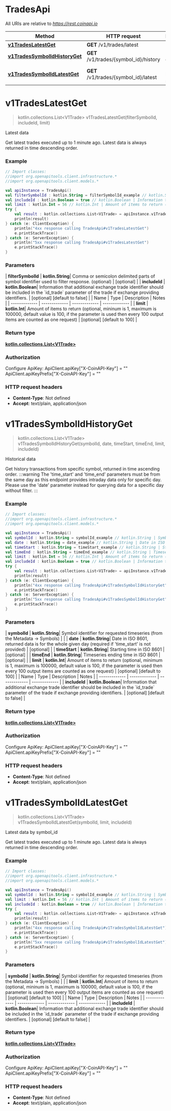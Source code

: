 # TradesApi

All URIs are relative to *https://rest.coinapi.io*

| Method | HTTP request | Description |
| ------------- | ------------- | ------------- |
| [**v1TradesLatestGet**](TradesApi.md#v1TradesLatestGet) | **GET** /v1/trades/latest | Latest data |
| [**v1TradesSymbolIdHistoryGet**](TradesApi.md#v1TradesSymbolIdHistoryGet) | **GET** /v1/trades/{symbol_id}/history | Historical data |
| [**v1TradesSymbolIdLatestGet**](TradesApi.md#v1TradesSymbolIdLatestGet) | **GET** /v1/trades/{symbol_id}/latest | Latest data by symbol_id |


<a id="v1TradesLatestGet"></a>
# **v1TradesLatestGet**
> kotlin.collections.List&lt;V1Trade&gt; v1TradesLatestGet(filterSymbolId, includeId, limit)

Latest data

Get latest trades executed up to 1 minute ago. Latest data is always returned in time descending order.

### Example
```kotlin
// Import classes:
//import org.openapitools.client.infrastructure.*
//import org.openapitools.client.models.*

val apiInstance = TradesApi()
val filterSymbolId : kotlin.String = filterSymbolId_example // kotlin.String | Comma or semicolon delimited parts of symbol identifier used to filter response. (optional)
val includeId : kotlin.Boolean = true // kotlin.Boolean | Information that additional exchange trade identifier should be included in the `id_trade` parameter of the trade if exchange providing identifiers.
val limit : kotlin.Int = 56 // kotlin.Int | Amount of items to return (optional, mininum is 1, maximum is 100000, default value is 100, if the parameter is used then every 100 output items are counted as one request)
try {
    val result : kotlin.collections.List<V1Trade> = apiInstance.v1TradesLatestGet(filterSymbolId, includeId, limit)
    println(result)
} catch (e: ClientException) {
    println("4xx response calling TradesApi#v1TradesLatestGet")
    e.printStackTrace()
} catch (e: ServerException) {
    println("5xx response calling TradesApi#v1TradesLatestGet")
    e.printStackTrace()
}
```

### Parameters
| **filterSymbolId** | **kotlin.String**| Comma or semicolon delimited parts of symbol identifier used to filter response. (optional) | [optional] |
| **includeId** | **kotlin.Boolean**| Information that additional exchange trade identifier should be included in the &#x60;id_trade&#x60; parameter of the trade if exchange providing identifiers. | [optional] [default to false] |
| Name | Type | Description  | Notes |
| ------------- | ------------- | ------------- | ------------- |
| **limit** | **kotlin.Int**| Amount of items to return (optional, mininum is 1, maximum is 100000, default value is 100, if the parameter is used then every 100 output items are counted as one request) | [optional] [default to 100] |

### Return type

[**kotlin.collections.List&lt;V1Trade&gt;**](V1Trade.md)

### Authorization


Configure ApiKey:
    ApiClient.apiKey["X-CoinAPI-Key"] = ""
    ApiClient.apiKeyPrefix["X-CoinAPI-Key"] = ""

### HTTP request headers

 - **Content-Type**: Not defined
 - **Accept**: text/plain, application/json

<a id="v1TradesSymbolIdHistoryGet"></a>
# **v1TradesSymbolIdHistoryGet**
> kotlin.collections.List&lt;V1Trade&gt; v1TradesSymbolIdHistoryGet(symbolId, date, timeStart, timeEnd, limit, includeId)

Historical data

Get history transactions from specific symbol, returned in time ascending order.    :::warning  The &#39;time_start&#39; and &#39;time_end&#39; parameters must be from the same day as this endpoint provides intraday data only for specific day.  Please use the &#39;date&#39; parameter instead for querying data for a specific day without filter.  :::

### Example
```kotlin
// Import classes:
//import org.openapitools.client.infrastructure.*
//import org.openapitools.client.models.*

val apiInstance = TradesApi()
val symbolId : kotlin.String = symbolId_example // kotlin.String | Symbol identifier for requested timeseries (from the Metadata -> Symbols)
val date : kotlin.String = date_example // kotlin.String | Date in ISO 8601, returned data is for the whole given day (required if 'time_start' is not provided)
val timeStart : kotlin.String = timeStart_example // kotlin.String | Starting time in ISO 8601
val timeEnd : kotlin.String = timeEnd_example // kotlin.String | Timeseries ending time in ISO 8601
val limit : kotlin.Int = 56 // kotlin.Int | Amount of items to return (optional, minimum is 1, maximum is 100000, default value is 100, if the parameter is used then every 100 output items are counted as one request)
val includeId : kotlin.Boolean = true // kotlin.Boolean | Information that additional exchange trade identifier should be included in the `id_trade` parameter of the trade if exchange providing identifiers.
try {
    val result : kotlin.collections.List<V1Trade> = apiInstance.v1TradesSymbolIdHistoryGet(symbolId, date, timeStart, timeEnd, limit, includeId)
    println(result)
} catch (e: ClientException) {
    println("4xx response calling TradesApi#v1TradesSymbolIdHistoryGet")
    e.printStackTrace()
} catch (e: ServerException) {
    println("5xx response calling TradesApi#v1TradesSymbolIdHistoryGet")
    e.printStackTrace()
}
```

### Parameters
| **symbolId** | **kotlin.String**| Symbol identifier for requested timeseries (from the Metadata -&gt; Symbols) | |
| **date** | **kotlin.String**| Date in ISO 8601, returned data is for the whole given day (required if &#39;time_start&#39; is not provided) | [optional] |
| **timeStart** | **kotlin.String**| Starting time in ISO 8601 | [optional] |
| **timeEnd** | **kotlin.String**| Timeseries ending time in ISO 8601 | [optional] |
| **limit** | **kotlin.Int**| Amount of items to return (optional, minimum is 1, maximum is 100000, default value is 100, if the parameter is used then every 100 output items are counted as one request) | [optional] [default to 100] |
| Name | Type | Description  | Notes |
| ------------- | ------------- | ------------- | ------------- |
| **includeId** | **kotlin.Boolean**| Information that additional exchange trade identifier should be included in the &#x60;id_trade&#x60; parameter of the trade if exchange providing identifiers. | [optional] [default to false] |

### Return type

[**kotlin.collections.List&lt;V1Trade&gt;**](V1Trade.md)

### Authorization


Configure ApiKey:
    ApiClient.apiKey["X-CoinAPI-Key"] = ""
    ApiClient.apiKeyPrefix["X-CoinAPI-Key"] = ""

### HTTP request headers

 - **Content-Type**: Not defined
 - **Accept**: text/plain, application/json

<a id="v1TradesSymbolIdLatestGet"></a>
# **v1TradesSymbolIdLatestGet**
> kotlin.collections.List&lt;V1Trade&gt; v1TradesSymbolIdLatestGet(symbolId, limit, includeId)

Latest data by symbol_id

Get latest trades executed up to 1 minute ago. Latest data is always returned in time descending order.

### Example
```kotlin
// Import classes:
//import org.openapitools.client.infrastructure.*
//import org.openapitools.client.models.*

val apiInstance = TradesApi()
val symbolId : kotlin.String = symbolId_example // kotlin.String | Symbol identifier for requested timeseries (from the Metadata -> Symbols)
val limit : kotlin.Int = 56 // kotlin.Int | Amount of items to return (optional, mininum is 1, maximum is 100000, default value is 100, if the parameter is used then every 100 output items are counted as one request)
val includeId : kotlin.Boolean = true // kotlin.Boolean | Information that additional exchange trade identifier should be included in the `id_trade` parameter of the trade if exchange providing identifiers.
try {
    val result : kotlin.collections.List<V1Trade> = apiInstance.v1TradesSymbolIdLatestGet(symbolId, limit, includeId)
    println(result)
} catch (e: ClientException) {
    println("4xx response calling TradesApi#v1TradesSymbolIdLatestGet")
    e.printStackTrace()
} catch (e: ServerException) {
    println("5xx response calling TradesApi#v1TradesSymbolIdLatestGet")
    e.printStackTrace()
}
```

### Parameters
| **symbolId** | **kotlin.String**| Symbol identifier for requested timeseries (from the Metadata -&gt; Symbols) | |
| **limit** | **kotlin.Int**| Amount of items to return (optional, mininum is 1, maximum is 100000, default value is 100, if the parameter is used then every 100 output items are counted as one request) | [optional] [default to 100] |
| Name | Type | Description  | Notes |
| ------------- | ------------- | ------------- | ------------- |
| **includeId** | **kotlin.Boolean**| Information that additional exchange trade identifier should be included in the &#x60;id_trade&#x60; parameter of the trade if exchange providing identifiers. | [optional] [default to false] |

### Return type

[**kotlin.collections.List&lt;V1Trade&gt;**](V1Trade.md)

### Authorization


Configure ApiKey:
    ApiClient.apiKey["X-CoinAPI-Key"] = ""
    ApiClient.apiKeyPrefix["X-CoinAPI-Key"] = ""

### HTTP request headers

 - **Content-Type**: Not defined
 - **Accept**: text/plain, application/json

